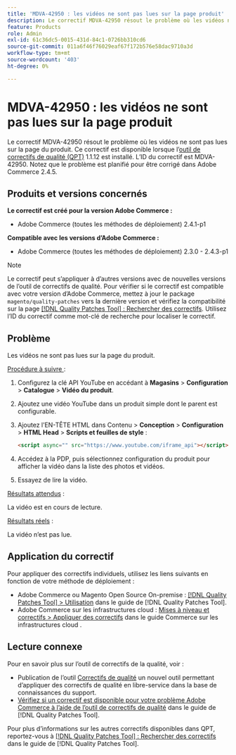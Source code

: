 ```yaml
---
title: 'MDVA-42950 : les vidéos ne sont pas lues sur la page produit'
description: Le correctif MDVA-42950 résout le problème où les vidéos ne sont pas lues sur la page du produit. Ce correctif est disponible lorsque l’outil [Outil de correctifs de la qualité (QPT)](https://experienceleague.adobe.com/fr/docs/commerce-operations/tools/quality-patches-tool/quality-patches-tool-to-self-serve-quality-patches) 1.1.12 est installé. L’ID du correctif est MDVA-42950. Notez que le problème est planifié pour être corrigé dans Adobe Commerce 2.4.5.
feature: Products
role: Admin
exl-id: 61c36dc5-0015-431d-84c1-0726bb310cd6
source-git-commit: 011a6f46f76029eaf67f172b576e58dac9710a3d
workflow-type: tm+mt
source-wordcount: '403'
ht-degree: 0%

---
```


# MDVA-42950 : les vidéos ne sont pas lues sur la page produit

Le correctif MDVA-42950 résout le problème où les vidéos ne sont pas lues sur la page du produit. Ce correctif est disponible lorsque l’[outil de correctifs de qualité (QPT)](https://experienceleague.adobe.com/fr/docs/commerce-operations/tools/quality-patches-tool/quality-patches-tool-to-self-serve-quality-patches) 1.1.12 est installé. L’ID du correctif est MDVA-42950. Notez que le problème est planifié pour être corrigé dans Adobe Commerce 2.4.5.

## Produits et versions concernés

**Le correctif est créé pour la version Adobe Commerce :**

* Adobe Commerce (toutes les méthodes de déploiement) 2.4.1-p1

**Compatible avec les versions d’Adobe Commerce :**

* Adobe Commerce (toutes les méthodes de déploiement) 2.3.0 - 2.4.3-p1

>[!NOTE]
>
>Le correctif peut s’appliquer à d’autres versions avec de nouvelles versions de l’outil de correctifs de qualité. Pour vérifier si le correctif est compatible avec votre version d’Adobe Commerce, mettez à jour le package `magento/quality-patches` vers la dernière version et vérifiez la compatibilité sur la page [[!DNL Quality Patches Tool] : Rechercher des correctifs](https://experienceleague.adobe.com/fr/docs/commerce-operations/tools/quality-patches-tool/quality-patches-tool-to-self-serve-quality-patches). Utilisez l’ID du correctif comme mot-clé de recherche pour localiser le correctif.

## Problème

Les vidéos ne sont pas lues sur la page du produit.

<u>Procédure à suivre </u> :

1. Configurez la clé API YouTube en accédant à **Magasins** > **Configuration** > **Catalogue** > **Vidéo du produit**.
1. Ajoutez une vidéo YouTube dans un produit simple dont le parent est configurable.
1. Ajoutez l’EN-TÊTE HTML dans Contenu > **Conception** > **Configuration** > **HTML Head** > **Scripts et feuilles de style** :

   ```HTML
   <script async="" src="https://www.youtube.com/iframe_api"></script>`
   ```

1. Accédez à la PDP, puis sélectionnez configuration du produit pour afficher la vidéo dans la liste des photos et vidéos.
1. Essayez de lire la vidéo.

<u>Résultats attendus</u> :

La vidéo est en cours de lecture.

<u>Résultats réels</u> :

La vidéo n’est pas lue.

## Application du correctif

Pour appliquer des correctifs individuels, utilisez les liens suivants en fonction de votre méthode de déploiement :

* Adobe Commerce ou Magento Open Source On-premise : [[!DNL Quality Patches Tool] > Utilisation](/help/tools/quality-patches-tool/usage.md) dans le guide de [!DNL Quality Patches Tool].
* Adobe Commerce sur les infrastructures cloud : [Mises à niveau et correctifs > Appliquer des correctifs](https://experienceleague.adobe.com/docs/commerce-cloud-service/user-guide/develop/upgrade/apply-patches.html?lang=fr) dans le guide Commerce sur les infrastructures cloud .

## Lecture connexe

Pour en savoir plus sur l’outil de correctifs de la qualité, voir :

* Publication de l’outil [Correctifs de qualité](https://experienceleague.adobe.com/fr/docs/commerce-operations/tools/quality-patches-tool/quality-patches-tool-to-self-serve-quality-patches) un nouvel outil permettant d’appliquer des correctifs de qualité en libre-service dans la base de connaissances du support.
* [Vérifiez si un correctif est disponible pour votre problème Adobe Commerce à l’aide de l’outil de correctifs de qualité](/help/tools/quality-patches-tool/patches-available-in-qpt/check-patch-for-magento-issue-with-magento-quality-patches.md) dans le guide de [!DNL Quality Patches Tool].

Pour plus d’informations sur les autres correctifs disponibles dans QPT, reportez-vous à [[!DNL Quality Patches Tool] : Rechercher des correctifs](https://experienceleague.adobe.com/tools/commerce-quality-patches/index.html?lang=fr) dans le guide de [!DNL Quality Patches Tool].
